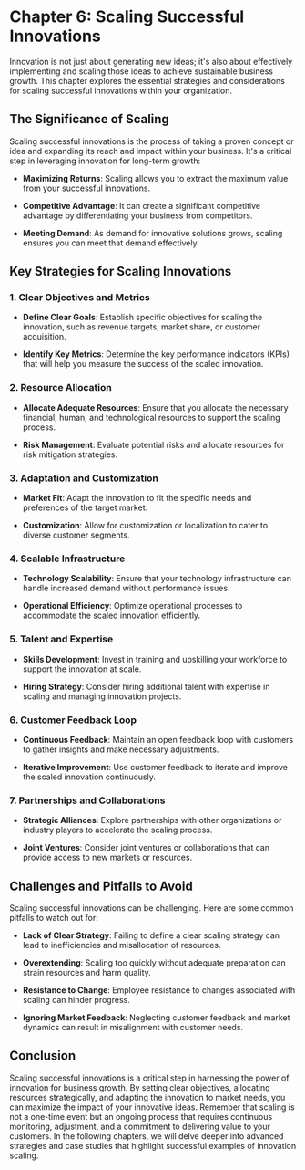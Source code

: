Chapter 6: Scaling Successful Innovations
=========================================

Innovation is not just about generating new ideas; it's also about effectively implementing and scaling those ideas to achieve sustainable business growth. This chapter explores the essential strategies and considerations for scaling successful innovations within your organization.

The Significance of Scaling
---------------------------

Scaling successful innovations is the process of taking a proven concept or idea and expanding its reach and impact within your business. It's a critical step in leveraging innovation for long-term growth:

* **Maximizing Returns**: Scaling allows you to extract the maximum value from your successful innovations.

* **Competitive Advantage**: It can create a significant competitive advantage by differentiating your business from competitors.

* **Meeting Demand**: As demand for innovative solutions grows, scaling ensures you can meet that demand effectively.

Key Strategies for Scaling Innovations
--------------------------------------

### 1. **Clear Objectives and Metrics**

* **Define Clear Goals**: Establish specific objectives for scaling the innovation, such as revenue targets, market share, or customer acquisition.

* **Identify Key Metrics**: Determine the key performance indicators (KPIs) that will help you measure the success of the scaled innovation.

### 2. **Resource Allocation**

* **Allocate Adequate Resources**: Ensure that you allocate the necessary financial, human, and technological resources to support the scaling process.

* **Risk Management**: Evaluate potential risks and allocate resources for risk mitigation strategies.

### 3. **Adaptation and Customization**

* **Market Fit**: Adapt the innovation to fit the specific needs and preferences of the target market.

* **Customization**: Allow for customization or localization to cater to diverse customer segments.

### 4. **Scalable Infrastructure**

* **Technology Scalability**: Ensure that your technology infrastructure can handle increased demand without performance issues.

* **Operational Efficiency**: Optimize operational processes to accommodate the scaled innovation efficiently.

### 5. **Talent and Expertise**

* **Skills Development**: Invest in training and upskilling your workforce to support the innovation at scale.

* **Hiring Strategy**: Consider hiring additional talent with expertise in scaling and managing innovation projects.

### 6. **Customer Feedback Loop**

* **Continuous Feedback**: Maintain an open feedback loop with customers to gather insights and make necessary adjustments.

* **Iterative Improvement**: Use customer feedback to iterate and improve the scaled innovation continuously.

### 7. **Partnerships and Collaborations**

* **Strategic Alliances**: Explore partnerships with other organizations or industry players to accelerate the scaling process.

* **Joint Ventures**: Consider joint ventures or collaborations that can provide access to new markets or resources.

Challenges and Pitfalls to Avoid
--------------------------------

Scaling successful innovations can be challenging. Here are some common pitfalls to watch out for:

* **Lack of Clear Strategy**: Failing to define a clear scaling strategy can lead to inefficiencies and misallocation of resources.

* **Overextending**: Scaling too quickly without adequate preparation can strain resources and harm quality.

* **Resistance to Change**: Employee resistance to changes associated with scaling can hinder progress.

* **Ignoring Market Feedback**: Neglecting customer feedback and market dynamics can result in misalignment with customer needs.

Conclusion
----------

Scaling successful innovations is a critical step in harnessing the power of innovation for business growth. By setting clear objectives, allocating resources strategically, and adapting the innovation to market needs, you can maximize the impact of your innovative ideas. Remember that scaling is not a one-time event but an ongoing process that requires continuous monitoring, adjustment, and a commitment to delivering value to your customers. In the following chapters, we will delve deeper into advanced strategies and case studies that highlight successful examples of innovation scaling.

